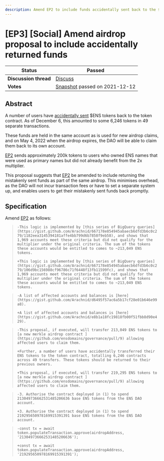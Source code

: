 ```yaml
---
description: Amend EP2 to include funds accidentally sent back to the $ENS token contract.
---
```


# \[EP3] \[Social] Amend airdrop proposal to include accidentally returned funds

| **Status**            | Passed                                                                                                                                      |
| --------------------- | ------------------------------------------------------------------------------------------------------------------------------------------- |
| **Discussion thread** | [Discuss](https://discuss.ens.domains/t/ep3-social-amend-airdrop-proposal-to-include-accidentally-returned-funds/6975)                      |
| **Votes**             | [Snapshot](https://snapshot.org/#/ens.eth/proposal/0x9ab53c76cee40d58cb27b244dfa5f9f2763bd8b97b1b4be1dd0f0bf706818fb4) passed on 2021-12-12 |

## Abstract

A number of users have [accidentally sent](https://discuss.ens.domains/t/proposal-to-correct-ens-transfer-errors-back-to-contract/5989) $ENS tokens back to the token contract. As of December 6, this amounted to some 6,246 tokens in 49 separate transactions.

These funds are held in the same account as is used for new airdrop claims, and on May 4, 2022 when the airdrop expires, the DAO will be able to claim them back to its own account.

[EP2](https://discuss.ens.domains/t/executable-retrospective-airdrop-for-accounts-that-owned-another-accounts-primary-ens-name/6755) sends approximately 200k tokens to users who owned ENS names that were used as primary names but did not already benefit from the 2x multiplier.

This proposal suggests that [EP2](https://discuss.ens.domains/t/executable-retrospective-airdrop-for-accounts-that-owned-another-accounts-primary-ens-name/6755) be amended to include returning the mistakenly sent funds as part of the same airdrop. This minimises overhead, as the DAO will not incur transaction fees or have to set a separate system up, and enables users to get their mistakenly sent funds back promptly.

## Specification

Amend [EP2](https://discuss.ens.domains/t/executable-retrospective-airdrop-for-accounts-that-owned-another-accounts-primary-ens-name/6755) as follows:

> `-This logic is implemented by [this series of BigQuery queries](https://gist.github.com/Arachnid/667178e854945abaecb6dfd3b6c0c279/1182eea3145394181affe4bb799d6b7858f9eb58), and shows that 1,969 accounts meet these criteria but did not qualify for the multiplier under the original criteria. The sum of the tokens these accounts would be entitled to comes to ~213,049 ENS tokens.`&#x20;
>
> `+This logic is implemented by [this series of BigQuery queries](https://gist.github.com/Arachnid/667178e854945abaecb6dfd3b6c0c279/106d9bc156988cf96786c71f6448f13fb11599fc), and shows that 1,969 accounts meet these criteria but did not qualify for the multiplier under the original criteria. The sum of the tokens these accounts would be entitled to comes to ~213,049 ENS tokens.`

> `-A list of affected accounts and balances is [here](https://gist.github.com/Arachnid/d6495f57ac6a5b17cf28e01b646e99a8).`&#x20;
>
> `+A list of affected accounts and balances is [here](https://gist.github.com/Arachnid/e8b1a18fc19818fb00f51fbb8d90e429).`

> `-This proposal, if executed, will transfer 213,049 ENS tokens to [a new merkle airdrop contract ](https://github.com/ensdomains/governance/pull/9) allowing affected users to claim them.`&#x20;
>
> `+Further, a number of users have accidentally transferred their ENS tokens to the token contract, totalling 6,246 contracts across 49 transfers. These tokens should be returned to their previous owners.`&#x20;
>
> `+This proposal, if executed, will transfer 219,295 ENS tokens to [a new merkle airdrop contract ](https://github.com/ensdomains/governance/pull/9) allowing affected users to claim them.`

> `-3. Authorise the contract deployed in (1) to spend 213049736662531485206636 base ENS tokens from the ENS DAO account.`&#x20;
>
> `+3. Authorise the contract deployed in (1) to spend 219295650978169915391391 base ENS tokens from the ENS DAO account.`

> `-const tx = await token.populateTransaction.approve(airdropAddress, '213049736662531485206636');`&#x20;
>
> `+const tx = await token.populateTransaction.approve(airdropAddress, '219295650978169915391391');`
